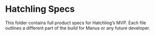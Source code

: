 # Hatchling Specs

This folder contains full product specs for Hatchling’s MVP.
Each file outlines a different part of the build for Manus or any future developer.